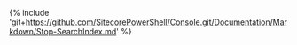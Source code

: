 {% include 'git+https://github.com/SitecorePowerShell/Console.git/Documentation/Markdown/Stop-SearchIndex.md' %}
